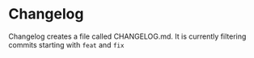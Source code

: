 # Changelog

Changelog creates a file called CHANGELOG.md. It is currently filtering commits starting with `feat` and `fix`
